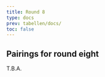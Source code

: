 ```yaml
---
title: Round 8
type: docs
prev: tabellen/docs/
toc: false
---
```


## Pairings for round eight

T.B.A.